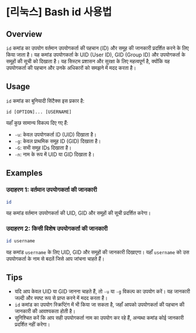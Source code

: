 # [리눅스] Bash id 사용법

## Overview
`id` कमांड का उपयोग वर्तमान उपयोगकर्ता की पहचान (ID) और समूह की जानकारी प्रदर्शित करने के लिए किया जाता है। यह कमांड उपयोगकर्ता के UID (User ID), GID (Group ID) और उपयोगकर्ता के समूहों की सूची को दिखाता है। यह सिस्टम प्रशासन और सुरक्षा के लिए महत्वपूर्ण है, क्योंकि यह उपयोगकर्ता की पहचान और उनके अधिकारों को समझने में मदद करता है।

## Usage
`id` कमांड का बुनियादी सिंटैक्स इस प्रकार है:

```
id [OPTION]... [USERNAME]
```

यहाँ कुछ सामान्य विकल्प दिए गए हैं:

- `-u`: केवल उपयोगकर्ता ID (UID) दिखाता है।
- `-g`: केवल प्राथमिक समूह ID (GID) दिखाता है।
- `-G`: सभी समूह IDs दिखाता है।
- `-n`: नाम के रूप में UID या GID दिखाता है।

## Examples
### उदाहरण 1: वर्तमान उपयोगकर्ता की जानकारी
```bash
id
```
यह कमांड वर्तमान उपयोगकर्ता की UID, GID और समूहों की सूची प्रदर्शित करेगा।

### उदाहरण 2: किसी विशेष उपयोगकर्ता की जानकारी
```bash
id username
```
यह कमांड `username` के लिए UID, GID और समूहों की जानकारी दिखाएगा। यहाँ `username` को उस उपयोगकर्ता के नाम से बदलें जिसे आप जांचना चाहते हैं।

## Tips
- यदि आप केवल UID या GID जानना चाहते हैं, तो `-u` या `-g` विकल्प का उपयोग करें। यह जानकारी जल्दी और स्पष्ट रूप से प्राप्त करने में मदद करता है।
- `id` कमांड का उपयोग स्क्रिप्टिंग में भी किया जा सकता है, जहाँ आपको उपयोगकर्ता की पहचान की जानकारी की आवश्यकता होती है।
- सुनिश्चित करें कि आप सही उपयोगकर्ता नाम का उपयोग कर रहे हैं, अन्यथा कमांड कोई जानकारी प्रदर्शित नहीं करेगा।